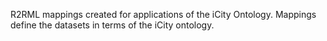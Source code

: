 R2RML mappings created for applications of the iCity Ontology.
Mappings define the datasets in terms of the iCity ontology.
